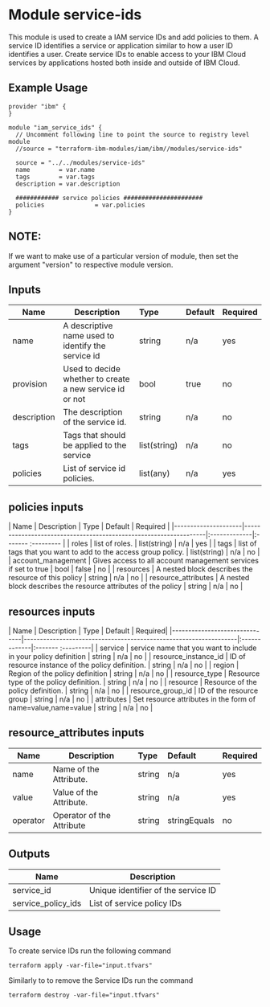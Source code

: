 # Module service-ids

This module is used to create a IAM service IDs and add policies to them. A service ID identifies a service or application similar to how a user ID identifies a user. Create service IDs to enable access to your IBM Cloud services by applications hosted both inside and outside of IBM Cloud.

## Example Usage
```
provider "ibm" {
}

module "iam_service_ids" {
  // Uncomment following line to point the source to registry level module
  //source = "terraform-ibm-modules/iam/ibm//modules/service-ids"

  source = "../../modules/service-ids"
  name        = var.name
  tags        = var.tags
  description = var.description

  ############ service policies ######################
  policies              = var.policies
}

```
## NOTE:

If we want to make use of a particular version of module, then set the argument "version" to respective module version.

## Inputs

| Name                      | Description                                                      | Type         | Default | Required |
|---------------------------|------------------------------------------------------------------|:-------------|:------- |:---------|
| name                      | A descriptive name used to identify the service id               | string       | n/a     | yes      |
| provision                 | Used to decide whether to create a new service id or not         | bool         | true    | no       |
| description               | The description of the service id.                               | string       | n/a     | no       |
| tags                      | Tags that should be applied to the service                       | list(string) | n/a     | no       |
| policies                  | List of service id policies.                                     | list(any)    | n/a     | yes      |

## policies inputs

| Name                | Description                                                      | Type         | Default | Required |
|---------------------|------------------------------------------------------------------|:-------------|:------- :--------- |
| roles               | list of roles.                                                   | list(string) | n/a     | yes      |
| tags                | list of tags that you want to add to the access group policy.    | list(string) | n/a     | no       |
| account_management  | Gives access to all account management services if set to true   | bool         | false   | no       |
| resources           | A nested block describes the resource of this policy             | string       | n/a     | no       |
| resource_attributes | A nested block describes the resource attributes of the policy   | string       | n/a     | no       |

## resources inputs

| Name                          | Description                                                      | Type         | Default | Required|
|-------------------------------|------------------------------------------------------------------|:-------------|:------- :---------|
| service                       | service name that you want to include in your policy definition  | string       | n/a     | no      |
| resource_instance_id          | ID of resource instance of the policy definition.                | string       | n/a     | no      |
| region                        | Region of the policy definition                                  | string       | n/a     | no      |
| resource_type                 | Resource type of the policy definition.                          | string       | n/a     | no      |
| resource                      | Resource of the policy definition.                               | string       | n/a     | no      |
| resource_group_id             | ID of the resource group                                         | string       | n/a     | no      |
| attributes                    | Set resource attributes in the form of name=value,name=value     | string       | n/a     | no      |

## resource_attributes inputs

| Name                          | Description                                                      | Type    | Default     | Required|
|-------------------------------|------------------------------------------------------------------|:--------|:------------|:--------|
| name                          | Name of the Attribute.                                           | string  | n/a         | yes     |
| value                         | Value of the Attribute.                                          | string  | n/a         | yes     |
| operator                      | Operator of the Attribute                                        | string  | stringEquals| no      |

## Outputs

| Name                 | Description                             |
|----------------------|-----------------------------------------|
| service_id           | Unique identifier of the service ID     |
| service_policy_ids   | List of service policy IDs              |


## Usage

To create service IDs run the following command

  `terraform apply -var-file="input.tfvars"`

Similarly to to remove the Service IDs run the command

   `terraform destroy -var-file="input.tfvars"`